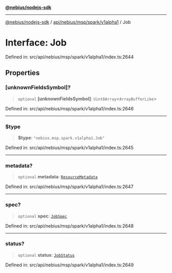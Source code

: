 [**@nebius/nodejs-sdk**](../../../../../../README.md)

---

[@nebius/nodejs-sdk](../../../../../../README.md) / [api/nebius/msp/spark/v1alpha1](../README.md) / Job

# Interface: Job

Defined in: src/api/nebius/msp/spark/v1alpha1/index.ts:2644

## Properties

### \[unknownFieldsSymbol\]?

> `optional` **\[unknownFieldsSymbol\]**: `Uint8Array`\<`ArrayBufferLike`\>

Defined in: src/api/nebius/msp/spark/v1alpha1/index.ts:2646

---

### $type

> **$type**: `"nebius.msp.spark.v1alpha1.Job"`

Defined in: src/api/nebius/msp/spark/v1alpha1/index.ts:2645

---

### metadata?

> `optional` **metadata**: [`ResourceMetadata`](../../../../common/v1/interfaces/ResourceMetadata.md)

Defined in: src/api/nebius/msp/spark/v1alpha1/index.ts:2647

---

### spec?

> `optional` **spec**: [`JobSpec`](JobSpec.md)

Defined in: src/api/nebius/msp/spark/v1alpha1/index.ts:2648

---

### status?

> `optional` **status**: [`JobStatus`](JobStatus.md)

Defined in: src/api/nebius/msp/spark/v1alpha1/index.ts:2649

